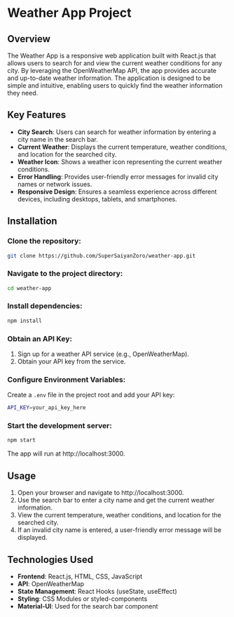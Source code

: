 # Weather App Project

## Overview

The Weather App is a responsive web application built with React.js that allows users to search for and view the current weather conditions for any city. By leveraging the OpenWeatherMap API, the app provides accurate and up-to-date weather information. The application is designed to be simple and intuitive, enabling users to quickly find the weather information they need.

## Key Features

- **City Search**: Users can search for weather information by entering a city name in the search bar.
- **Current Weather**: Displays the current temperature, weather conditions, and location for the searched city.
- **Weather Icon**: Shows a weather icon representing the current weather conditions.
- **Error Handling**: Provides user-friendly error messages for invalid city names or network issues.
- **Responsive Design**: Ensures a seamless experience across different devices, including desktops, tablets, and smartphones.

## Installation

### Clone the repository:

```sh
git clone https://github.com/SuperSaiyanZoro/weather-app.git
```

### Navigate to the project directory:

```sh
cd weather-app
```

### Install dependencies:

```sh
npm install
```

### Obtain an API Key:

1. Sign up for a weather API service (e.g., OpenWeatherMap).
2. Obtain your API key from the service.

### Configure Environment Variables:

Create a `.env` file in the project root and add your API key:

```sh
API_KEY=your_api_key_here
```

### Start the development server:

```sh
npm start
```

The app will run at http://localhost:3000.

## Usage

1. Open your browser and navigate to http://localhost:3000.
2. Use the search bar to enter a city name and get the current weather information.
3. View the current temperature, weather conditions, and location for the searched city.
4. If an invalid city name is entered, a user-friendly error message will be displayed.

## Technologies Used

- **Frontend**: React.js, HTML, CSS, JavaScript
- **API**: OpenWeatherMap
- **State Management**: React Hooks (useState, useEffect)
- **Styling**: CSS Modules or styled-components
- **Material-UI**: Used for the search bar component

